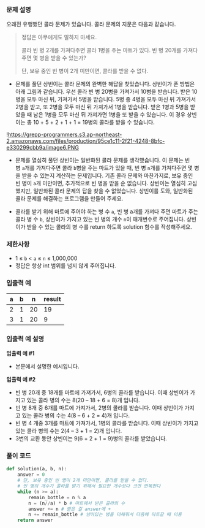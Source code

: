 ### 문제 설명

오래전 유행했던 콜라 문제가 있습니다. 콜라 문제의 지문은 다음과 같습니다.

> 정답은 아무에게도 말하지 마세요.
> 
> 
> 콜라 빈 병 2개를 가져다주면 콜라 1병을 주는 마트가 있다. 빈 병 20개를 가져다주면 몇 병을 받을 수 있는가?
> 
> 단, 보유 중인 빈 병이 2개 미만이면, 콜라를 받을 수 없다.
> 

- 문제를 풀던 상빈이는 콜라 문제의 완벽한 해답을 찾았습니다. 상빈이가 푼 방법은 아래 그림과 같습니다. 우선 콜라 빈 병 20병을 가져가서 10병을 받습니다. 받은 10병을 모두 마신 뒤, 가져가서 5병을 받습니다. 5병 중 4병을 모두 마신 뒤 가져가서 2병을 받고, 또 2병을 모두 마신 뒤 가져가서 1병을 받습니다. 받은 1병과 5병을 받았을 때 남은 1병을 모두 마신 뒤 가져가면 1병을 또 받을 수 있습니다. 이 경우 상빈이는 총 10 + 5 + 2 + 1 + 1 = 19병의 콜라를 받을 수 있습니다.

!https://grepp-programmers.s3.ap-northeast-2.amazonaws.com/files/production/95ce1c11-2f21-4248-8bfc-e330299cbb9a/image6.PNG

- 문제를 열심히 풀던 상빈이는 일반화된 콜라 문제를 생각했습니다. 이 문제는 빈 병 `a`개를 가져다주면 콜라 `b`병을 주는 마트가 있을 때, 빈 병 `n`개를 가져다주면 몇 병을 받을 수 있는지 계산하는 문제입니다. 기존 콜라 문제와 마찬가지로, 보유 중인 빈 병이 `a`개 미만이면, 추가적으로 빈 병을 받을 순 없습니다. 상빈이는 열심히 고심했지만, 일반화된 콜라 문제의 답을 찾을 수 없었습니다. 상빈이를 도와, 일반화된 콜라 문제를 해결하는 프로그램을 만들어 주세요.

- 콜라를 받기 위해 마트에 주어야 하는 병 수 `a`, 빈 병 a개를 가져다 주면 마트가 주는 콜라 병 수 `b`, 상빈이가 가지고 있는 빈 병의 개수 `n`이 매개변수로 주어집니다. 상빈이가 받을 수 있는 콜라의 병 수를 return 하도록 solution 함수를 작성해주세요.

### 제한사항

- 1 ≤ `b` < `a` ≤ `n` ≤ 1,000,000
- 정답은 항상 int 범위를 넘지 않게 주어집니다.

### 입출력 예

| a | b | n | result |
| --- | --- | --- | --- |
| 2 | 1 | 20 | 19 |
| 3 | 1 | 20 | 9 |

### 입출력 예 설명

**입출력 예 #1**

- 본문에서 설명한 예시입니다.

**입출력 예 #2**

- 빈 병 20개 중 18개를 마트에 가져가서, 6병의 콜라를 받습니다. 이때 상빈이가 가지고 있는 콜라 병의 수는 8(20 – 18 + 6 = 8)개 입니다.
- 빈 병 8개 중 6개를 마트에 가져가서, 2병의 콜라를 받습니다. 이때 상빈이가 가지고 있는 콜라 병의 수는 4(8 – 6 + 2 = 4)개 입니다.
- 빈 병 4 개중 3개를 마트에 가져가서, 1병의 콜라를 받습니다. 이때 상빈이가 가지고 있는 콜라 병의 수는 2(4 – 3 + 1 = 2)개 입니다.
- 3번의 교환 동안 상빈이는 9(6 + 2 + 1 = 9)병의 콜라를 받았습니다.

### 풀이 코드

```py
def solution(a, b, n):
    answer = 0
    # 단, 보유 중인 빈 병이 2개 미만이면, 콜라를 받을 수 없다.
    # 빈 병의 개수가 콜라를 받기 위해서 필요한 개수보다 크면 반복한다
    while (n >= a):
        remain_bottle = n % a
        n = (n//a) * b # 마트에서 받은 콜라의 수
        answer += n # 받은 걸 answer에 +
        n += remain_bottle # 남아있는 병을 더해줘서 다음에 마트갈 때 이용
    return answer
```